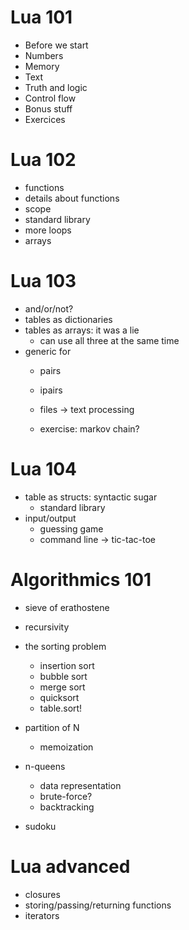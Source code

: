 Lua 101
=======

- Before we start
- Numbers
- Memory
- Text
- Truth and logic
- Control flow
- Bonus stuff
- Exercices

Lua 102
=======

- functions
- details about functions
- scope
- standard library
- more loops
- arrays

Lua 103
=======

- and/or/not?
- tables as dictionaries
- tables as arrays: it was a lie
	- can use all three at the same time
- generic for
	- pairs
	- ipairs

	- files -> text processing
	- exercise: markov chain?

Lua 104
=======

- table as structs: syntactic sugar
	- standard library
- input/output
	- guessing game
	- command line -> tic-tac-toe

Algorithmics 101
================

- sieve of erathostene
- recursivity
- the sorting problem
	- insertion sort
	- bubble sort
	- merge sort
	- quicksort
	- table.sort!

- partition of N
	- memoization

- n-queens
	- data representation
	- brute-force?
	- backtracking

- sudoku


Lua advanced
============

- closures
- storing/passing/returning functions
- iterators
